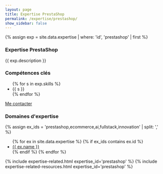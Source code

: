 ```yaml
---
layout: page
title: Expertise PrestaShop
permalink: /expertise/prestashop/
show_sidebar: false
---
```


{% assign exp = site.data.expertise | where: 'id', 'prestashop' | first %}
<section class="expertise-detail">
  <div class="container">
    <div class="expertise-grid">
      <article class="expertise-card">
        <h3>Expertise PrestaShop</h3>
        <p class="section-description">{{ exp.description }}</p>
        <h3>Compétences clés</h3>
        <ul class="expertise-list-compact">
          {% for s in exp.skills %}
          <li>{{ s }}</li>
          {% endfor %}
        </ul>
        <div class="expertise-cta">
          <a class="btn btn--primary" href="{{ '/contact/' | relative_url }}">Me contacter</a>
        </div>
      </article>
      <aside>
        <div class="expertise-card">
          <h3>Domaines d'expertise</h3>
          {% assign ex_ids = 'prestashop,ecommerce,ai,fullstack,innovation' | split: ',' %}
          <ul class="expertise-list-compact">
            {% for ex in site.data.expertise %}
              {% if ex_ids contains ex.id %}
                <li><a href="{{ '/expertise/' | append: ex.id | downcase | append: '/' | relative_url }}" class="{% if page.url contains ex.id %}active{% endif %}">{{ ex.name }}</a></li>
              {% endif %}
            {% endfor %}
          </ul>
        </div>
        {% include expertise-related.html expertise_id='prestashop' %}
        {% include expertise-related-resources.html expertise_id='prestashop' %}
      </aside>
    </div>
  </div>
</section>

